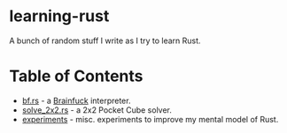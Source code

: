 # learning-rust

A bunch of random stuff I write as I try to learn Rust.

# Table of Contents

 * [bf.rs](bf.rs) - a [Brainfuck](https://en.wikipedia.org/wiki/Brainfuck) interpreter.
 * [solve_2x2.rs](solve_2x2.rs) - a 2x2 Pocket Cube solver.
 * [experiments](experiments) - misc. experiments to improve my mental model of Rust.
